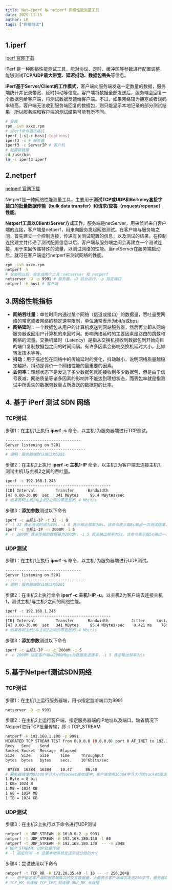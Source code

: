 ```yaml
---
title: Net—iperf 与 netperf 网络性能测量工具
date: 2020-11-15
author: LM
tags: ["网络测试"]
---
```


## 1.iperf 

[ iperf 官网下载 ](https://iperf.fr/)

iPerf 是一种网络性能测试工具，能对协议、定时、缓冲区等参数进行配置调整，能够测试**TCP/UDP最大带宽、延迟抖动、数据包丢失**等信息。

**iPerf基于Server/Client的工作模式**，客户端向服务端发送一定数量的数据，服务端统计并记录带宽、延时抖动等信息。客户端将数据全部发送后，服务端会回复一个数据包给客户端，将测试数据反馈给客户端。不过，如果网络较为拥塞或者误码率较高，客户端无法收到服务端回复的数据包，则只能显示本地记录的部分测试结果，所以服务端和客户端的测试结果可能有所不同。

```bash
# 安装
rpm -ivh xxxx.rpm
# iPerf命令语法格式
iperf [-s|-c host] [options]
iperf3 -s # 服务器
iperf3 -c ServerIP # 客户机
# 配置软链接
cd /usr/bin
ln -s iperf3 iperf
```

## 2.netperf 

[ netperf 官网下载  ](https://hewlettpackard.github.io/netperf/)

Netperf是一种网络性能测量工具，主要用于**测试TCP或UDP和Berkeley套接字接口的批量数据传输（bulk data transfer）和请求/应答（request/reponse）性能**。

**Netperf工具以Client/Server方式工作**，服务端是netServer，用来侦听来自客户端的连接，客户端是netperf，用来向服务发起网络测试。在客户端与服务端之间，首先建立一个控制连接，传递有关测试配置的信息，以及测试的结果。在控制连接建立并传递了测试配置信息以后，客户端与服务端之间会再建立一个测试连接，用于来回传递特殊的流量，以测试网络的性能。当netServer在服务端启动后，就可在客户端运行netperf来测试网络的性能。

```bash
rpm -ivh xxxx.rpm
netperf -V
# 安装完以后，会生成两个工具：netserver 和 netperf
netserver -D -p 9991 # 服务器，-D 前台运行，-p 指定端口
netperf -H host # 客户端
```

## 3.网络性能指标

- **网络吞吐量**：单位时间内通过某个网络（信道或接口）的数据量，吞吐量受网络的带宽或者网络的额定速率限制，单位通常表示为bit/s或bps。
- **网络延时**：一个数据包从用户的计算机发送到网站服务器，然后再立即从网站服务器返回用户计算机的来回时间。影响网络延时的主要因素是路由的跳数和网络的流量。交换机延时（Latency）是指从交换机接收到数据包到开始向目的端口复制数据包之间的时间间隔。有许多因素会影响交换机延时大小，比如转发技术等等。
- **抖动**：用于描述包在网络中的传输延时的变化，抖动越小，说明网络质量越稳定越好。抖动是评价一个网络性能的最重要的因素。
- **丢包率**：理想状态下是发送了多少数据包就能接收到多少数据包，但是由于信号衰减、网络质量等诸多因素的影响并不能达到理想状态，而丢包率就是指测试中所丢失的数据包数量占所发送的数据包的比率。

## 4. 基于 iPerf 测试 SDN 网络

### TCP测试

步骤1：在主机1上执行 **iperf -s** 命令，以主机1为服务器端进行TCP测试。

```bash
---------------------------------
Server listening on 5201
-----------------------------------
# 说明：服务器端默认端口为5201
```

步骤2：在主机2上执行 **iperf -c 主机1-IP** 命令，以主机2为客户端去连接主机1，测试主机1与主机2之间的吞吐量。

```bash
iperf -c 192.168.1.243
----------------------------------------------
[ID] Interval         Transfer      Bandwidth
[4] 0.00-30.00  sec   341 MBytes     95.4 MBytes/sec
# 结果表明主机1与主机2之间的带宽是95.4 Mbit/s
```

步骤3：**添加参数**测试以下命令

```bash
iperf -c 主机1-IP -t 32 -i 8
# -t 32 表示测试时间为32s，-i 8 表示输出频率为8s。该命令表示每8s输出一次测试结果，直到达到32s为止
iperf -c 主机1-IP -n 2000M -i 5
# -n 2000M 表示传输的数据量为2000M，-i 5 表示输出频率为5s。该命令表示每5s输出一次测试结果，到最接近总时间为止，最后再输出总的测试结果
```

### UDP测试

步骤1：在主机1上执行 **iperf -s** 命令，以主机1为服务器端进行UDP测试。

```bash
---------------------------------
Server listening on 5201
-----------------------------------
# 说明：服务器端默认端口为5201
```

步骤2：在主机2上执行命令 **iperf -c 主机1-IP -u**，以主机2为客户端去连接主机1，测试主机1与主机2之间的网络性能。

```bash
iperf -c 192.168.1.243
----------------------------------------------
[ID] Interval         Transfer      Bandwidth          Jitter     Lost/Total Datagrams
[4] 0.00-30.00  sec   341 MBytes     95.4 MBytes/sec    0.421 ms    70050/77741 (90%)
# 结果表明主机1与主机2之间的带宽是95.4 Mbit/s
```

步骤3：**添加参数**测试以下命令

```bash
iperf -c 主机1-IP -u -b 2000M -i 5
# -b 2000M 指定客户端以2000Mbps为数据发送速率，-i 5 表示输出频率为5s
```

## 5.基于Netperf测试SDN网络

### TCP测试

步骤1：在主机1上运行服务器端，用-p指定监听端口为9991

```bash
netserver -D -p 9991
```

步骤2：在主机2上运行客户端，指定服务器端的IP地址以及端口。缺省情况下Netperf进行TCP批量传输，即-t TCP_STREAM

```bash
netperf -H 192.168.1.180 -p 9991
MIGRATED TCP STREAM TEST from 0.0.0.0 (0.0.0.0) port 0 AF_INET to 192.168.1.180 (0.0.0.0) port 0 AF_INET
Recv   Send    Send                          
Socket Socket  Message  Elapsed              
Size   Size    Size     Time     Throughput  
bytes  bytes   bytes    secs.    10^6bits/sec  

 87380  16384  16384    10.47      86.40   
# 服务器端使用87380字节大小的socket接收缓冲，客户端使用16384字节大小的socket发送缓冲。缺省情况下，Netperf向发送的测试分组大小设置为本地系统所使用的socket发送缓冲大小，即向服务器端发送的测试分组大小也是16384字节，用时10.47s，吞吐量为86.4*10^6 bits/s。
1 Byte = 8 bit 
1 KB= 1024 B 
1 MB = 1024 KB 
1 GB = 1024 MB 
1 TB = 1024 GB
```

### UDP测试

步骤3：在主机2上执行以下命令进行UDP测试

```bash
netperf -t UDP_STREAM -H 10.0.0.2 -p 9991
netperf -t UDP_STREAM -H 192.168.180.130 -l 60
netperf -t UDP_STREAM -H 192.168.180.130  -- -m 2048
# UDP_STREAM: UDP批量传输
# -l 指定时间 -m 设置本地系统发送测试分组的大小
```

步骤4：尝试使用以下命令

```bash
netperf -t TCP_RR -H 172.20.35.40 -l 10 -- -r 256,2048
# -r 用于指定客户端和服务端每次的交互数据量，上面表示客户端每次发送256字节，服务器每次回复2048字节
# TCP_RR 长连接 TCP_CRR 短连接 UDP_RR 长连接 
```

